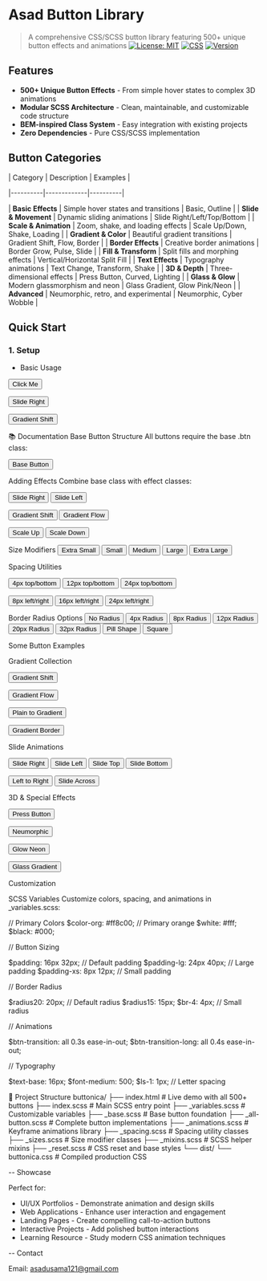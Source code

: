 # Asad Button Library 
> A comprehensive CSS/SCSS button library featuring 500+ unique button effects and animations
[![License: MIT](https://img.shields.io/badge/License-MIT-yellow.svg)](https://opensource.org/licenses/MIT)
[![CSS](https://img.shields.io/badge/CSS-SCSS-ff69b4.svg)](https://sass-lang.com/)
[![Version](https://img.shields.io/badge/version-1.0.0-blue.svg)]()


##  Features

-  **500+ Unique Button Effects** - From simple hover states to complex 3D animations
-  **Modular SCSS Architecture** - Clean, maintainable, and customizable code structure
-  **BEM-inspired Class System** - Easy integration with existing projects
-  **Zero Dependencies** - Pure CSS/SCSS implementation


##  Button Categories

| Category | Description | Examples |

|----------|-------------|----------|

| **Basic Effects** | Simple hover states and transitions | Basic, Outline |
| **Slide & Movement** | Dynamic sliding animations | Slide Right/Left/Top/Bottom |
| **Scale & Animation** | Zoom, shake, and loading effects | Scale Up/Down, Shake, Loading |
| **Gradient & Color** | Beautiful gradient transitions | Gradient Shift, Flow, Border |
| **Border Effects** | Creative border animations | Border Grow, Pulse, Slide |
| **Fill & Transform** | Split fills and morphing effects | Vertical/Horizontal Split Fill |
| **Text Effects** | Typography animations | Text Change, Transform, Shake |
| **3D & Depth** | Three-dimensional effects | Press Button, Curved, Lighting |
| **Glass & Glow** | Modern glassmorphism and neon | Glass Gradient, Glow Pink/Neon |
| **Advanced** | Neumorphic, retro, and experimental | Neumorphic, Cyber Wobble |

##  Quick Start

### 1. Setup

- Basic Usage

<!-- Basic button -->
<button class="btn btn-basic">Click Me</button>
<!-- With slide effect -->
<button class="btn slide-in-btn slide-right">Slide Right</button>
<!-- With gradient effect -->
<button class="btn gradient-shift-btn">Gradient Shift</button>

📚 Documentation
Base Button Structure
All buttons require the base .btn class:

<button class="btn">Base Button</button>

Adding Effects
Combine base class with effect classes:

<!-- Slide effects -->
<button class="btn slide-in-btn slide-right">Slide Right</button>
<button class="btn slide-in-btn slide-left">Slide Left</button>
<!-- Gradient effects -->
<button class="btn gradient-shift-btn">Gradient Shift</button>
<button class="btn gradient-flow-btn">Gradient Flow</button>
<!-- Scale effects -->
<button class="btn scale-btn scale-up">Scale Up</button>
<button class="btn scale-btn scale-down">Scale Down</button>

Size Modifiers
<button class="btn btn-xs">Extra Small</button>    <!-- 8px 12px -->
<button class="btn btn-sm">Small</button>          <!-- 12px 16px -->
<button class="btn btn-md">Medium</button>         <!-- 16px 32px (default) -->
<button class="btn btn-lg">Large</button>          <!-- 24px 40px -->
<button class="btn btn-xl">Extra Large</button>    <!-- 28px 44px -->

Spacing Utilities
<!-- Padding block (top/bottom) -->
<button class="btn pb-1">4px top/bottom</button>
<button class="btn pb-3">12px top/bottom</button>
<button class="btn pb-6">24px top/bottom</button>
<!-- Padding inline (left/right) -->
<button class="btn pi-2">8px left/right</button>
<button class="btn pi-4">16px left/right</button>
<button class="btn pi-6">24px left/right</button>

Border Radius Options
<button class="btn radius-none">No Radius</button>
<button class="btn radius-xs">4px Radius</button>
<button class="btn radius-sm">8px Radius</button>
<button class="btn radius-md">12px Radius</button>
<button class="btn radius-lg">20px Radius</button>
<button class="btn radius-xl">32px Radius</button>
<button class="btn radius-pill">Pill Shape</button>
<button class="btn radius-square">Square</button>

Some Button Examples

Gradient Collection

<!-- Animated gradient shift -->
<button class="btn gradient-shift-btn">Gradient Shift</button>
<!-- Flowing gradient background -->
<button class="btn gradient-flow-btn">Gradient Flow</button>
<!-- Plain to gradient transition -->
<button class="btn plain-to-gradient">Plain to Gradient</button>
<!-- Gradient border effect -->
<button class="btn gradient-border">
  <span class="gradient-border-span">Gradient Border</span>
</button>

Slide Animations

<!-- Basic directional slides -->
<button class="btn slide-in-btn slide-right">Slide Right</button>
<button class="btn slide-in-btn slide-left">Slide Left</button>
<button class="btn slide-in-btn slide-top">Slide Top</button>
<button class="btn slide-in-btn slide-bottom">Slide Bottom</button>
<!-- Advanced slide effects -->
<button class="btn slide-in-btn left-to-right"><span>Left to Right</span></button>
<button class="btn slide-across">Slide Across</button>

3D & Special Effects

<!-- 3D press effect -->
<button class="btn press-btn">Press Button</button>
<!-- Neumorphic design -->
<button class="btn btn-neumorphic">Neumorphic</button>
<!-- Neon glow effect -->
<button class="btn glow-neon">Glow Neon</button>
<!-- Glass effect -->
<button class="btn glass-gradient">Glass Gradient</button>

Customization

SCSS Variables
Customize colors, spacing, and animations in _variables.scss:

// Primary Colors
$color-org: #ff8c00;      // Primary orange
$white: #fff;
$black: #000;

// Button Sizing

$padding: 16px 32px;       // Default padding
$padding-lg: 24px 40px;    // Large padding
$padding-xs: 8px 12px;     // Small padding

// Border Radius

$radius20: 20px;           // Default radius
$radius15: 15px;
$br-4: 4px;               // Small radius

// Animations

$btn-transition: all 0.3s ease-in-out;
$btn-transition-long: all 0.4s ease-in-out;

// Typography

$text-base: 16px;
$font-medium: 500;
$ls-1: 1px;               // Letter spacing


📁 Project Structure
buttonica/
├── index.html                  # Live demo with all 500+ buttons
├── index.scss                  # Main SCSS entry point
├── _variables.scss             # Customizable variables
├── _base.scss                  # Base button foundation
├── _all-button.scss            # Complete button implementations
├── _animations.scss            # Keyframe animations library
├── _spacing.scss               # Spacing utility classes
├── _sizes.scss                 # Size modifier classes
├── _mixins.scss                # SCSS helper mixins
├── _reset.scss                 # CSS reset and base styles
└── dist/
    └── buttonica.css           # Compiled production CSS


--  Showcase

Perfect for:
-  UI/UX Portfolios - Demonstrate animation and design skills
- Web Applications - Enhance user interaction and engagement
-  Landing Pages - Create compelling call-to-action buttons
- Interactive Projects - Add polished button interactions
- Learning Resource - Study modern CSS animation techniques



--  Contact

  Email: asadusama121@gmail.com 


